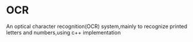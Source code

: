 # OCR
An optical character recognition(OCR) system,mainly to recognize printed letters and numbers,using c++ implementation
